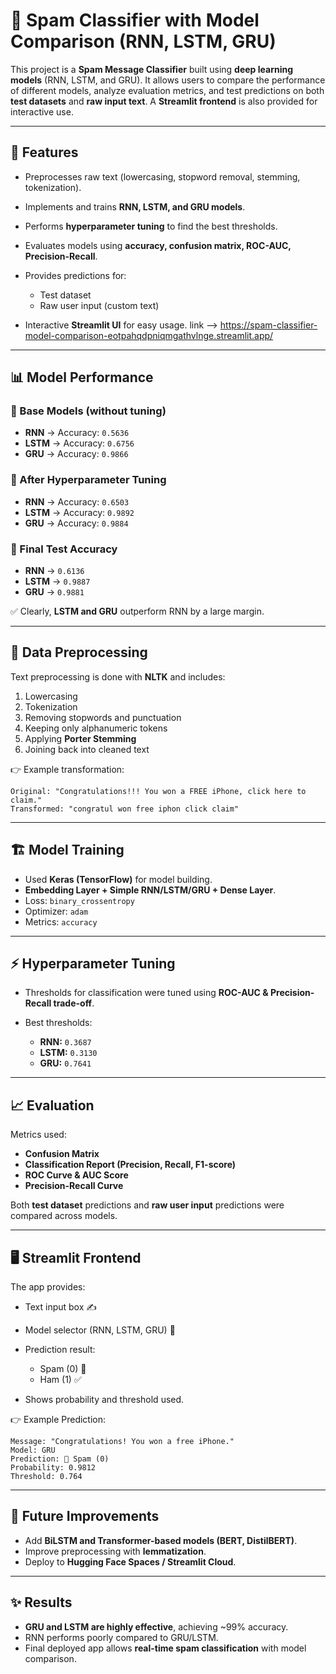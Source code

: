 # 📩 Spam Classifier with Model Comparison (RNN, LSTM, GRU)

This project is a **Spam Message Classifier** built using **deep learning models** (RNN, LSTM, and GRU).
It allows users to compare the performance of different models, analyze evaluation metrics, and test predictions on both **test datasets** and **raw input text**.
A **Streamlit frontend** is also provided for interactive use.

---

## 🚀 Features

* Preprocesses raw text (lowercasing, stopword removal, stemming, tokenization).
* Implements and trains **RNN, LSTM, and GRU models**.
* Performs **hyperparameter tuning** to find the best thresholds.
* Evaluates models using **accuracy, confusion matrix, ROC-AUC, Precision-Recall**.
* Provides predictions for:

  * Test dataset
  * Raw user input (custom text)
* Interactive **Streamlit UI** for easy usage.
     link --> https://spam-classifier-model-comparison-eotpahqdpniqmgathvlnge.streamlit.app/

---

## 📊 Model Performance

### 🔹 Base Models (without tuning)

* **RNN** → Accuracy: `0.5636`
* **LSTM** → Accuracy: `0.6756`
* **GRU** → Accuracy: `0.9866`

### 🔹 After Hyperparameter Tuning

* **RNN** → Accuracy: `0.6503`
* **LSTM** → Accuracy: `0.9892`
* **GRU** → Accuracy: `0.9884`

### 🔹 Final Test Accuracy

* **RNN** → `0.6136`
* **LSTM** → `0.9887`
* **GRU** → `0.9881`

✅ Clearly, **LSTM and GRU** outperform RNN by a large margin.

---

## 🔧 Data Preprocessing

Text preprocessing is done with **NLTK** and includes:

1. Lowercasing
2. Tokenization
3. Removing stopwords and punctuation
4. Keeping only alphanumeric tokens
5. Applying **Porter Stemming**
6. Joining back into cleaned text

👉 Example transformation:

```
Original: "Congratulations!!! You won a FREE iPhone, click here to claim."
Transformed: "congratul won free iphon click claim"
```

---

## 🏗️ Model Training

* Used **Keras (TensorFlow)** for model building.
* **Embedding Layer + Simple RNN/LSTM/GRU + Dense Layer**.
* Loss: `binary_crossentropy`
* Optimizer: `adam`
* Metrics: `accuracy`

---

## ⚡ Hyperparameter Tuning

* Thresholds for classification were tuned using **ROC-AUC & Precision-Recall trade-off**.
* Best thresholds:

  * **RNN:** `0.3687`
  * **LSTM:** `0.3130`
  * **GRU:** `0.7641`

---

## 📈 Evaluation

Metrics used:

* **Confusion Matrix**
* **Classification Report (Precision, Recall, F1-score)**
* **ROC Curve & AUC Score**
* **Precision-Recall Curve**

Both **test dataset** predictions and **raw user input** predictions were compared across models.

---

## 🖥️ Streamlit Frontend

The app provides:

* Text input box ✍️
* Model selector (RNN, LSTM, GRU) 🧠
* Prediction result:

  * Spam (0) 🚨
  * Ham (1) ✅
* Shows probability and threshold used.

👉 Example Prediction:

```
Message: "Congratulations! You won a free iPhone."
Model: GRU
Prediction: 🚨 Spam (0)
Probability: 0.9812
Threshold: 0.764
```
---

## 🔮 Future Improvements

* Add **BiLSTM and Transformer-based models (BERT, DistilBERT)**.
* Improve preprocessing with **lemmatization**.
* Deploy to **Hugging Face Spaces / Streamlit Cloud**.

---

## ✨ Results

* **GRU and LSTM are highly effective**, achieving \~99% accuracy.
* RNN performs poorly compared to GRU/LSTM.
* Final deployed app allows **real-time spam classification** with model comparison.



